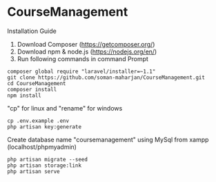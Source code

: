 # CourseManagement
Installation Guide
1. Download Composer (https://getcomposer.org/)
2. Download npm & node.js (https://nodejs.org/en/)
2. Run following commands in command Prompt
```
composer global require "laravel/installer=~1.1"
git clone https://github.com/soman-maharjan/CourseManagement.git
cd CourseManagement
composer install
npm install

```
"cp" for linux and "rename" for windows

```
cp .env.example .env
php artisan key:generate
```
Create database name "coursemanagement" using MySql from xampp (localhost/phpmyadmin)

```
php artisan migrate --seed
php artisan storage:link
php artisan serve
```
